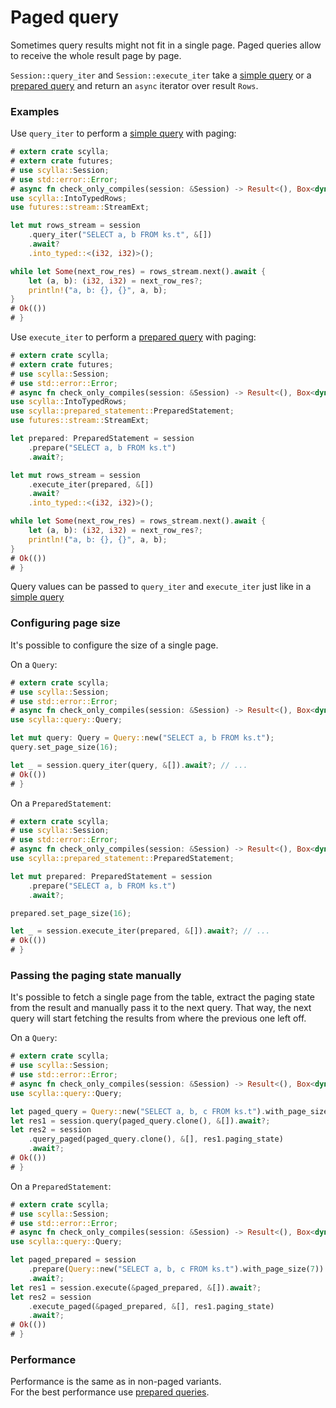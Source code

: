 # Paged query
Sometimes query results might not fit in a single page. Paged queries
allow to receive the whole result page by page.

`Session::query_iter` and `Session::execute_iter` take a [simple query](simple.md) or a [prepared query](prepared.md)
and return an `async` iterator over result `Rows`.

### Examples
Use `query_iter` to perform a [simple query](simple.md) with paging:
```rust
# extern crate scylla;
# extern crate futures;
# use scylla::Session;
# use std::error::Error;
# async fn check_only_compiles(session: &Session) -> Result<(), Box<dyn Error>> {
use scylla::IntoTypedRows;
use futures::stream::StreamExt;

let mut rows_stream = session
    .query_iter("SELECT a, b FROM ks.t", &[])
    .await?
    .into_typed::<(i32, i32)>();

while let Some(next_row_res) = rows_stream.next().await {
    let (a, b): (i32, i32) = next_row_res?;
    println!("a, b: {}, {}", a, b);
}
# Ok(())
# }
```

Use `execute_iter` to perform a [prepared query](prepared.md) with paging:
```rust
# extern crate scylla;
# extern crate futures;
# use scylla::Session;
# use std::error::Error;
# async fn check_only_compiles(session: &Session) -> Result<(), Box<dyn Error>> {
use scylla::IntoTypedRows;
use scylla::prepared_statement::PreparedStatement;
use futures::stream::StreamExt;

let prepared: PreparedStatement = session
    .prepare("SELECT a, b FROM ks.t")
    .await?;

let mut rows_stream = session
    .execute_iter(prepared, &[])
    .await?
    .into_typed::<(i32, i32)>();

while let Some(next_row_res) = rows_stream.next().await {
    let (a, b): (i32, i32) = next_row_res?;
    println!("a, b: {}, {}", a, b);
}
# Ok(())
# }
```

Query values can be passed to `query_iter` and `execute_iter` just like in a [simple query](simple.md)

### Configuring page size
It's possible to configure the size of a single page.

On a `Query`:
```rust
# extern crate scylla;
# use scylla::Session;
# use std::error::Error;
# async fn check_only_compiles(session: &Session) -> Result<(), Box<dyn Error>> {
use scylla::query::Query;

let mut query: Query = Query::new("SELECT a, b FROM ks.t");
query.set_page_size(16);

let _ = session.query_iter(query, &[]).await?; // ...
# Ok(())
# }
```

On a `PreparedStatement`:
```rust
# extern crate scylla;
# use scylla::Session;
# use std::error::Error;
# async fn check_only_compiles(session: &Session) -> Result<(), Box<dyn Error>> {
use scylla::prepared_statement::PreparedStatement;

let mut prepared: PreparedStatement = session
    .prepare("SELECT a, b FROM ks.t")
    .await?;

prepared.set_page_size(16);

let _ = session.execute_iter(prepared, &[]).await?; // ...
# Ok(())
# }
```

### Passing the paging state manually
It's possible to fetch a single page from the table, extract the paging state
from the result and manually pass it to the next query. That way, the next
query will start fetching the results from where the previous one left off.

On a `Query`:
```rust
# extern crate scylla;
# use scylla::Session;
# use std::error::Error;
# async fn check_only_compiles(session: &Session) -> Result<(), Box<dyn Error>> {
use scylla::query::Query;

let paged_query = Query::new("SELECT a, b, c FROM ks.t").with_page_size(6);
let res1 = session.query(paged_query.clone(), &[]).await?;
let res2 = session
    .query_paged(paged_query.clone(), &[], res1.paging_state)
    .await?;
# Ok(())
# }
```

On a `PreparedStatement`:
```rust
# extern crate scylla;
# use scylla::Session;
# use std::error::Error;
# async fn check_only_compiles(session: &Session) -> Result<(), Box<dyn Error>> {
use scylla::query::Query;

let paged_prepared = session
    .prepare(Query::new("SELECT a, b, c FROM ks.t").with_page_size(7))
    .await?;
let res1 = session.execute(&paged_prepared, &[]).await?;
let res2 = session
    .execute_paged(&paged_prepared, &[], res1.paging_state)
    .await?;
# Ok(())
# }
```

### Performance
Performance is the same as in non-paged variants.\
For the best performance use [prepared queries](prepared.md).